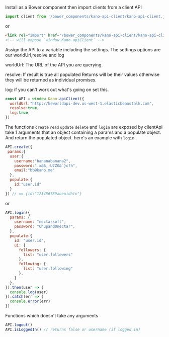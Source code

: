 Install as a Bower component then import clients from a client API
```js
import client from '/bower_components/kano-api-client/kano-api-client.js';
```
or
```html
<link rel="import" href="/bower_components/kano-api-client/kano-api-client.html">
<!-- will expose `window.Kano.apiClient` -->
```

Assign the API to a variable including the settings. The settings options are our worldUrl,resolve and log

worldUrl: The URL of the API you are querying.

resolve: If result is true all populated Returns will be their values otherwise they will be returned as individual promises.

log: if you can't work out what's going on set this.
```js
const API = window.Kano.apiClient({
  worldUrl:"http://ksworldapi-dev.us-west-1.elasticbeanstalk.com",
  resolve:true,
  log:true,
})
```

The functions `create` `read` `update` `delete` and `login` are exposed by clientApi take 1 arguments that an object containing a params and a populate object. And return the populated object. 
here's an example with `login`.


```js
API.create({
 params:{
  user:{ 
    username:"bananabanana2", 
    password:".x&6,-U7ZG&`}c?h",
    email:"bb@kano.me"
  },
  populate:{
    id:"user.id"
  }
}) // == {id:"123456789aoeuidhtn"}
```
or
```js
API.login({
  params: {
    username: "nectarsoft",
    password: "Chupand0nectar",
  },
  populate:{
    id: "user.id",
    ui: {
      followers: {
        list: "user.followers"
      },
      following: {
        list: "user.following"
      },
    }
  },
}).then(user => {
  console.log(user)  
}).catch(err => {
  console.error(err)
})
```
Functions which doesn't take any arguments
```js
API.logout()
API.isLoggedIn() // returns false or username (if logged in)
```
